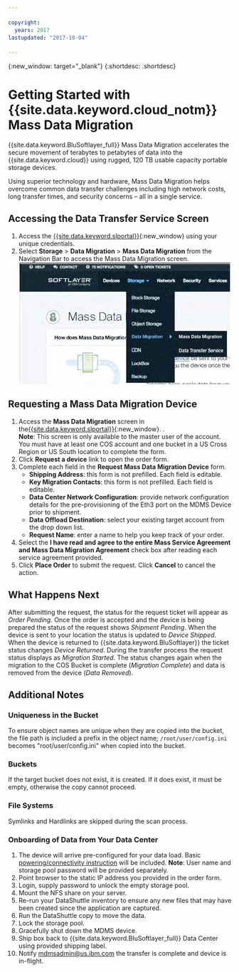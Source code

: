 ```yaml
---

copyright:
  years: 2017
lastupdated: "2017-10-04"

---
```

{:new_window: target="_blank"}
{:shortdesc: .shortdesc}

# Getting Started with {{site.data.keyword.cloud_notm}} Mass Data Migration

{{site.data.keyword.BluSoftlayer_full}} Mass Data Migration accelerates the secure movement of terabytes to petabytes of data into the {{site.data.keyword.cloud}} using rugged, 120 TB usable capacity portable storage devices.

Using superior technology and hardware, Mass Data Migration helps overcome common data transfer challenges including high network costs, long transfer times, and security concerns – all in a single service.

## Accessing the Data Transfer Service Screen

1. Access the [{{site.data.keyword.slportal}}](https://control.softlayer.com/){:new_window} using your unique credentials.
2. Select **Storage** > **Data Migration** > **Mass Data Migration** from the Navigation Bar to access the Mass Data Migration screen. <br/>
![Data Transfer Service option in Customer Portal Menu](/images/DTSinControlMenu.PNG)

## Requesting a Mass Data Migration Device

1. Access the **Mass Data Migration** screen in the[{{site.data.keyword.slportal}}](https://control.softlayer.com/){:new_window}. . <br/> **Note**: This screen is only available to the master user of the account. You must have at least one COS account and one bucket in a US Cross Region or US South location to complete the form. 
2. Click **Request a device** link to open the order form.
3. Complete each field in the **Request Mass Data Migration Device** form.
   - **Shipping Address**: this form is not prefilled. Each field is editable. 
   - **Key Migration Contacts**: this form is not prefilled. Each field is editable.
   - **Data Center Network Configuration**: provide network configuration details for the pre-provisioning of the Eth3 port on the MDMS Device prior to shipment.
   - **Data Offload Destination**: select your existing target account from the drop down list.
   - **Request Name**: enter a name to help you keep track of your order.
5. Select the **I have read and agree to the entire Mass Service Agreement and Mass Data Migration Agreement** check box after reading each service agreement provided.
6. Click **Place Order** to submit the request. Click **Cancel** to cancel the action.


## What Happens Next

After submitting the request, the status for the request ticket will appear as *Order Pending*. Once the order is accepted and the device is being prepared the status of the request shows *Shipment Pending*. When the device is sent to your location the status is updated to *Device Shipped*. When the device is returned to {{site.data.keyword.BluSoftlayer}} the ticket status changes *Device Returned*. During the transfer process the request status displays as *Migration Started*. The status changes again when the migration to the COS Bucket is complete (*Migration Complete*) and data is removed from the device (*Data Removed*).

## Additional Notes

### Uniqueness in the Bucket

To ensure object names are unique when they are copied into the bucket, the file path is included a prefix in the object name;  `/root/user/config.ini` becomes "root/user/config.ini" when copied into the bucket.

### Buckets

If the target bucket does not exist, it is created.   If it does exist, it must be empty, otherwise the copy cannot proceed.  

### File Systems

Symlinks and Hardlinks are skipped during the scan process.

### Onboarding of Data from Your Data Center

1. The device will arrive pre-configured for your data load. Basic [powering/connectivity instruction](user-instructions.html) will be included.
  **Note**: User name and storage pool password will be provided separately.
2. Point browser to the static IP address you provided in the order form.
3. Login, supply password to unlock the empty storage pool.
4. Mount the NFS share on your server.
5. Re-run your DataShuttle inventory to ensure any new files that may have been created since the application are captured.
6. Run the DataShuttle copy to move the data.
7. Lock the storage pool.
8. Gracefully shut down the MDMS device.
9. Ship box back to {{site.data.keyword.BluSoftlayer_full}} Data Center using provided shipping label.
10. Notify mdmsadmin@us.ibm.com the transfer is complete and device is in-flight.
